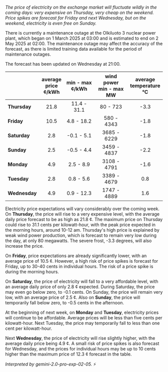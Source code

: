 *The price of electricity on the exchange market will fluctuate wildly in the coming days: very expensive on Thursday, very cheap on the weekend. Price spikes are forecast for Friday and next Wednesday, but on the weekend, electricity is even free on Sunday.*

There is currently a maintenance outage at the Olkiluoto 3 nuclear power plant, which began on 1 March 2025 at 03:00 and is estimated to end on 2 May 2025 at 02:00. The maintenance outage may affect the accuracy of the forecast, as there is limited training data available for the period of maintenance outages.

The forecast has been updated on Wednesday at 21:00.

|     | average<br>price<br>¢/kWh | min - max<br>¢/kWh | wind power<br>min - max<br>MW | average<br>temperature<br>°C |
|:-------------|:----------------:|:----------------:|:-------------:|:-------------:|
| **Thursday**  | 21.8             | 11.4 - 31.1      | 80 - 723      | -3.3          |
| **Friday**    | 10.5             | 4.8 - 18.2       | 580 - 4343    | -1.8          |
| **Saturday**  | 2.8              | -0.1 - 5.1       | 3685 - 6229   | -1.8          |
| **Sunday**    | 2.5              | -0.5 - 4.4       | 3459 - 4837   | -2.2          |
| **Monday**    | 4.9              | 2.5 - 8.9        | 3108 - 4791   | -1.6          |
| **Tuesday**   | 2.8              | 0.8 - 5.6        | 3389 - 4679   | 0.8           |
| **Wednesday** | 4.9             | 0.9 - 12.3       | 1747 - 4889   | 1.6           |

Electricity price expectations will vary considerably over the coming week. On **Thursday**, the price will rise to a very expensive level, with the average daily price forecast to be as high as 21.8 ¢. The maximum price on Thursday could rise to 31.1 cents per kilowatt-hour, with the peak price expected in the morning hours, around 10-12 am. Thursday's high price is explained by weak wind power production, which is forecast to remain very low during the day, at only 80 megawatts. The severe frost, -3.3 degrees, will also increase the price.

On **Friday**, price expectations are already significantly lower, with an average price of 10.5 ¢. However, a high risk of price spikes is forecast for Friday, up to 30-40 cents in individual hours. The risk of a price spike is during the morning hours.

On **Saturday**, the price of electricity will fall to a very affordable level, with an average daily price of only 2.8 ¢ expected. During Saturday, the price may even go below zero, to -0.1 cents. On Sunday, the price will remain very low, with an average price of 2.5 ¢. Also on **Sunday**, the price will temporarily fall below zero, to -0.5 cents in the afternoon.

At the beginning of next week, on **Monday** and **Tuesday**, electricity prices will continue to be affordable. Average prices will be less than five cents per kilowatt-hour. Next Tuesday, the price may temporarily fall to less than one cent per kilowatt-hour.

Next **Wednesday**, the price of electricity will rise slightly higher, with the average daily price being 4.9 ¢. A small risk of price spikes is also forecast for Wednesday, and the prices for individual hours may be up to 10 cents higher than the maximum price of 12.3 ¢ forecast in the table.

*Interpreted by gemini-2.0-pro-exp-02-05.* ⚡

